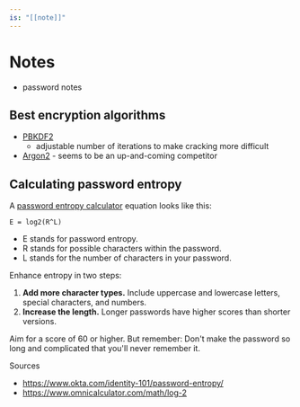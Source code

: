 ```yaml
---
is: "[[note]]"
---
```

# Notes
- password notes

## Best encryption algorithms
- [PBKDF2](https://en.wikipedia.org/wiki/PBKDF2)
	- adjustable number of iterations to make cracking more difficult
- [Argon2](https://github.com/p-h-c/phc-winner-argon2) - seems to be an up-and-coming competitor
## Calculating password entropy
A [password entropy calculator](https://www.pleacher.com/mp/mlessons/algebra/entropy.html) equation looks like this:

`E = log2(R^L)`

- E stands for password entropy.
- R stands for possible characters within the password.
- L stands for the number of characters in your password.

Enhance entropy in two steps:
1. **Add more character types.** Include uppercase and lowercase letters, special characters, and numbers.
2. **Increase the length.** Longer passwords have higher scores than shorter versions.

Aim for a score of 60 or higher. But remember: Don't make the password so long and complicated that you'll never remember it.

Sources
- https://www.okta.com/identity-101/password-entropy/
- https://www.omnicalculator.com/math/log-2